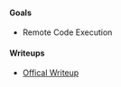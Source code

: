 #### Goals
 * Remote Code Execution
#### Writeups
 * [Offical Writeup](https://github.com/SniperOJ/SniperOJ-Challenge-Writeups/blob/master/web/web200-death-exit/)


